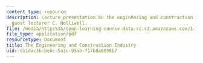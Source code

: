 ```yaml
---
content_type: resource
description: Lecture presentation on the engineering and construction industry by
  guest lecturer C. Helliwell.
file: /media/https%3A/open-learning-course-data-rc.s3.amazonaws.com/1-133-masters-of-engineering-concepts-of-engineering-practice-fall-2007/d11dac3bbebc5a1c95abf17b0a8658b7_lec_12.pdf
file_type: application/pdf
resourcetype: Document
title: The Engineering and Construction Industry
uid: d11dac3b-bebc-5a1c-95ab-f17b0a8658b7
---
```

